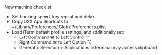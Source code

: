 New machine checklist:

* Set tracking speed, key repeat and delay
* Copy OSX App Shortcuts to ~/Library/Preferences/.GlobalPreferences.plist
* Load iTerm default profile settings, and additionally set:
  * Left Command ⌘ to Left Control ⌃
  * Right Command ⌘ to Left Option ⌥
  * General > Selection > Applications in terminal may access clipboard
